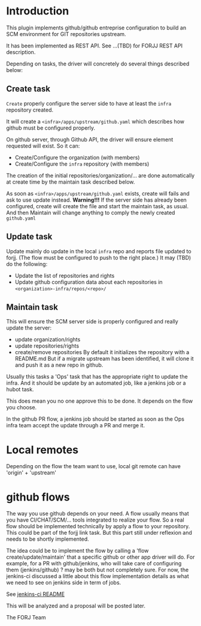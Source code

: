 # Introduction

This plugin implements github/github entreprise configuration to build an SCM environment for GIT repositories upstream.

It has been implemented as REST API. See ...(TBD) for FORJJ REST API description.

Depending on tasks, the driver will concretely do several things described below:

## Create task

`Create` properly configure the server side to have at least the `infra` repository created.

It will create a `<infra>/apps/upstream/github.yaml` which describes how github must be configured properly.

On github server, through Github API, the driver will ensure element requested will exist. So it can:
- Create/Configure the organization (with members)
- Create/Configure the `infra` repository (with members)

The creation of the initial repositories/organization/... are done automatically at create time by the maintain task described below.

As soon as `<infra>/apps/upstream/github.yaml` exists, create will fails and ask to use update instead.
**Warning!!!** If the server side has already been configured, create will create the file and start the maintain task, as usual. And then Maintain will change anything to comply the newly created `github.yaml`

## Update task

Update mainly do update in the local `infra` repo and reports file updated to forjj. (The flow must be configured to push to the right place.)
It may (TBD) do the following:
- Update the list of repositories and rights
- Update github configuration data about each repositories in `<organization>-infra/repos/<repo>/`

## Maintain task
This will ensure the SCM server side is properly configured and really update the server:

- update organization/rights
- update repositories/rights
- create/remove repositories
  By default it initializes the repository with a README.md
  But if a migrate upstream has been identified, it will clone it and push it as a new repo in github.

Usually this tasks a 'Ops' task that has the appropriate right to update the infra. And it should be update by an automated job, like a jenkins job or a hubot task.

This does mean you no one approve this to be done. It depends on the flow you choose.

In the github PR flow, a jenkins job should be started as soon as the Ops infra team accept the update through a PR and merge it.

# Local remotes

Depending on the flow the team want to use, local git remote can have 'origin' + 'upstream'

# github flows

The way you use github depends on your need.
A flow usually means that you have CI/CHAT/SCM/... tools integrated to realize your flow.
So a real flow should be implemented technically by apply a flow to your repository. This could be part of the forjj link task. But this part still under reflexion and needs to be shortly implemented.

The idea could be to implement the flow by calling a 'flow create/update/maintain' that a specific github or other app driver will do.
For example, for a PR with github/jenkins, who will take care of configuring them (jenkins/github) ? may be both but not completely sure.
For now, the jenkins-ci discussed a little about this flow implementation details as what we need to see on jenkins side in term of jobs.

See [jenkins-ci README](https://github.hpe.com/christophe-larsonneur/forjj-contribs/ci/jenkins-ci/README.md)

This will be analyzed and a proposal will be posted later.


The FORJ Team
